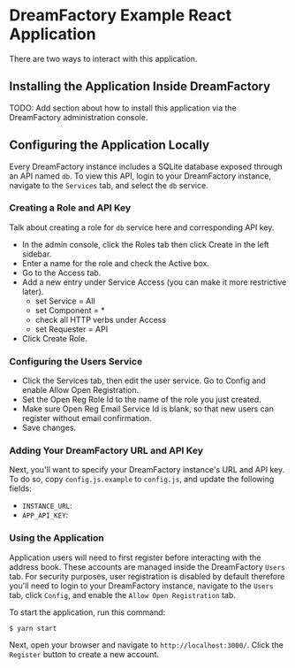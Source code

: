 # DreamFactory Example React Application

There are two ways to interact with this application.

## Installing the Application Inside DreamFactory

TODO: Add section about how to install this application via the DreamFactory administration console.

## Configuring the Application Locally

Every DreamFactory instance includes a SQLite database exposed through an API named `db`. To view this API, login to your DreamFactory instance, navigate to the `Services` tab, and select the `db` service.

### Creating a Role and API Key

Talk about creating a role for `db` service here and corresponding API key.

- In the admin console, click the Roles tab then click Create in the left sidebar.
- Enter a name for the role and check the Active box.
- Go to the Access tab.
- Add a new entry under Service Access (you can make it more restrictive later).
    - set Service = All
    - set Component = *
    - check all HTTP verbs under Access
    - set Requester = API
- Click Create Role.

### Configuring the Users Service

- Click the Services tab, then edit the user service. Go to Config and enable Allow Open Registration.
- Set the Open Reg Role Id to the name of the role you just created.
- Make sure Open Reg Email Service Id is blank, so that new users can register without email confirmation.
- Save changes.

### Adding Your DreamFactory URL and API Key

Next, you'll want to specify your DreamFactory instance's URL and API key. To do so, copy `config.js.example` to `config.js`, and update the following fields:

* `INSTANCE_URL`:
* `APP_API_KEY`:

### Using the Application

Application users will need to first register before interacting with the address book. These accounts are managed inside the DreamFactory `Users` tab. For security purposes, user registration is disabled by default therefore you'll need to login to your DreamFactory instance, navigate to the `Users` tab, click `Config`, and enable the `Allow Open Registration` tab.

To start the application, run this command:

    $ yarn start

Next, open your browser and navigate to `http://localhost:3000/`. Click the `Register` button to create a new account. 

